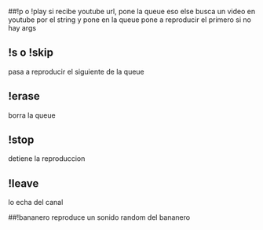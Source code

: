 ##!p o !play
si recibe youtube url, pone la queue eso
else busca un video en youtube por el string y pone en la queue
pone a reproducir el primero si no hay args

## !s o !skip
pasa a reproducir el siguiente de la queue

## !erase
borra la queue

## !stop
detiene la reproduccion

## !leave
lo echa del canal

##!bananero
reproduce un sonido random del bananero